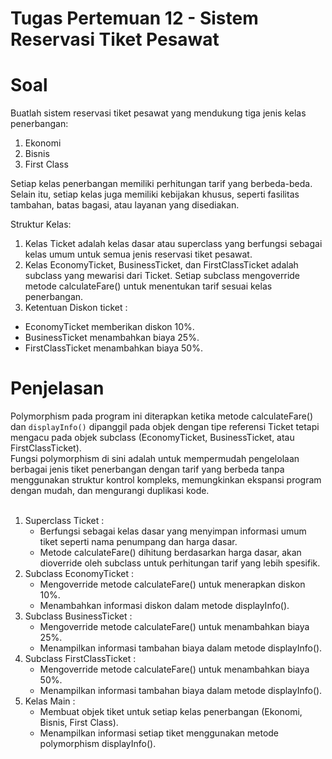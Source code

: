 # Tugas Pertemuan 12 - Sistem Reservasi Tiket Pesawat

# Soal
Buatlah sistem reservasi tiket pesawat yang mendukung tiga jenis kelas penerbangan:
1. Ekonomi
2. Bisnis
3. First Class

Setiap kelas penerbangan memiliki perhitungan tarif yang berbeda-beda. Selain itu, setiap kelas juga memiliki kebijakan khusus, seperti fasilitas tambahan, batas bagasi, atau layanan yang disediakan.

Struktur Kelas:
1. Kelas Ticket adalah kelas dasar atau superclass yang berfungsi sebagai kelas umum untuk semua jenis reservasi tiket pesawat.
2. Kelas EconomyTicket, BusinessTicket, dan FirstClassTicket adalah subclass yang mewarisi dari Ticket. Setiap subclass mengoverride metode calculateFare() untuk menentukan tarif sesuai kelas penerbangan.
3. Ketentuan Diskon ticket :
- EconomyTicket memberikan diskon 10%.
- BusinessTicket menambahkan biaya 25%.
- FirstClassTicket menambahkan biaya 50%.

# Penjelasan
Polymorphism pada program ini diterapkan ketika metode calculateFare() dan ```displayInfo()``` dipanggil pada objek dengan tipe referensi Ticket tetapi mengacu pada objek subclass (EconomyTicket, BusinessTicket, atau FirstClassTicket).<br>
Fungsi polymorphism di sini adalah untuk mempermudah pengelolaan berbagai jenis tiket penerbangan dengan tarif yang berbeda tanpa menggunakan struktur kontrol kompleks, memungkinkan ekspansi program dengan mudah, dan mengurangi duplikasi kode.
<br>
<br>
1. Superclass Ticket :
   - Berfungsi sebagai kelas dasar yang menyimpan informasi umum tiket seperti nama penumpang dan harga dasar.
   - Metode calculateFare() dihitung berdasarkan harga dasar, akan dioverride oleh subclass untuk perhitungan tarif yang lebih spesifik.
2. Subclass EconomyTicket :
   - Mengoverride metode calculateFare() untuk menerapkan diskon 10%.
   - Menambahkan informasi diskon dalam metode displayInfo().
3. Subclass BusinessTicket :
   - Mengoverride metode calculateFare() untuk menambahkan biaya 25%.
   - Menampilkan informasi tambahan biaya dalam metode displayInfo().
4. Subclass FirstClassTicket :
   - Mengoverride metode calculateFare() untuk menambahkan biaya 50%.
   - Menampilkan informasi tambahan biaya dalam metode displayInfo().
5. Kelas Main :
   - Membuat objek tiket untuk setiap kelas penerbangan (Ekonomi, Bisnis, First Class).
   - Menampilkan informasi setiap tiket menggunakan metode polymorphism displayInfo().
